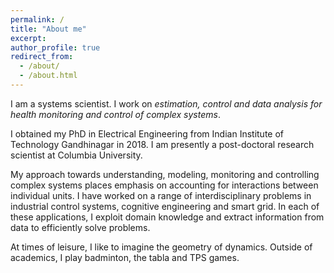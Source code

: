 ```yaml
---
permalink: /
title: "About me"
excerpt: 
author_profile: true
redirect_from: 
  - /about/
  - /about.html
---
```


I am a systems scientist. I work on *estimation, control and data analysis for health monitoring and control of complex systems*.

I obtained my PhD in Electrical Engineering from Indian Institute of Technology Gandhinagar in 2018. I am presently a post-doctoral research scientist at Columbia University.

My approach towards understanding, modeling, monitoring and controlling complex systems places emphasis on accounting for interactions between individual units. I have worked on a
range of interdisciplinary problems in industrial control systems, cognitive engineering and smart grid. In each of these applications, I exploit domain knowledge and extract
information from data to efficiently solve problems.

At times of leisure, I like to imagine the geometry of dynamics. Outside of academics, I play badminton, the tabla and TPS games.